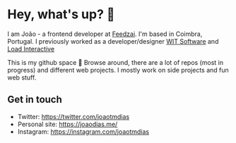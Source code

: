 # Hey, what's up? 👋

I am João - a frontend developer at [Feedzai](https://www.feedzai.com). I'm based in Coimbra, Portugal.
I previously worked as a developer/designer [WIT Software](https://www.wit-software.com) and [Load Interactive](https://www.load-interactive.com)

This is my github space 🙌 Browse around, there are a lot of repos (most in progress) and different web projects.
I mostly work on side projects and fun web stuff.

## Get in touch
- Twitter: https://twitter.com/joaotmdias
- Personal site: https://joaodias.me/
- Instagram: https://instagram.com/joaotmdias
